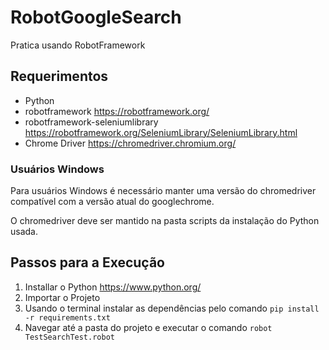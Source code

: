 # RobotGoogleSearch
 Pratica usando RobotFramework
 
 ## Requerimentos
 - Python 
 - robotframework https://robotframework.org/
 - robotframework-seleniumlibrary https://robotframework.org/SeleniumLibrary/SeleniumLibrary.html
 - Chrome Driver https://chromedriver.chromium.org/
  ### Usuários Windows
  Para usuários Windows é necessário manter uma versão do chromedriver compatível com a versão atual do googlechrome.
  
  O chromedriver deve ser mantido na pasta scripts da instalação do Python usada.

 
 ## Passos para a Execução
 1. Installar o Python https://www.python.org/
 2. Importar o Projeto
 3. Usando o terminal instalar as dependências pelo comando `pip install -r requirements.txt`
 4. Navegar até a pasta do projeto e executar o comando `robot TestSearchTest.robot`
